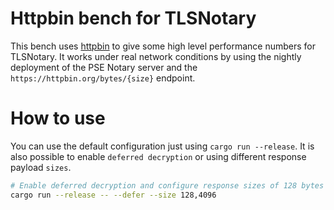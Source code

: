 # Httpbin bench for TLSNotary

This bench uses [httpbin](https://httpbin.org) to give some high level
performance numbers for TLSNotary. It works under real network conditions by
using the nightly deployment of the PSE Notary server and the
`https://httpbin.org/bytes/{size}` endpoint.

# How to use
You can use the default configuration just using `cargo run --release`. It is
also possible to enable `deferred decryption` or using different response
payload `sizes`.

```bash
# Enable deferred decryption and configure response sizes of 128 bytes and 4kb.
cargo run --release -- --defer --size 128,4096
```
